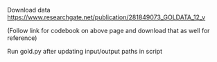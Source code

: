 Download data
https://www.researchgate.net/publication/281849073_GOLDATA_12_v

(Follow link for codebook on above page and download that as well for reference)

Run gold.py after updating input/output paths in script
